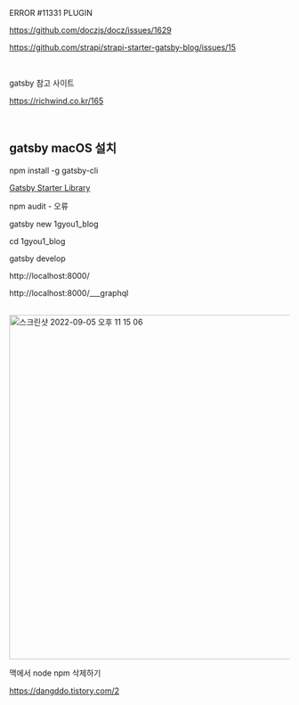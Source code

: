 ERROR #11331 PLUGIN

https://github.com/doczjs/docz/issues/1629

https://github.com/strapi/strapi-starter-gatsby-blog/issues/15

<br>

gatsby 참고 사이트 

https://richwind.co.kr/165

<br>

## gatsby macOS 설치

npm install -g gatsby-cli

[Gatsby Starter Library](https://www.gatsbyjs.com/starters/)

npm audit - 오류

gatsby new 1gyou1_blog

cd 1gyou1_blog

gatsby develop

http://localhost:8000/

http://localhost:8000/___graphql

<br>

<img width="618" alt="스크린샷 2022-09-05 오후 11 15 06" src="https://user-images.githubusercontent.com/90018379/188469305-327c6de9-c419-4c67-8fc0-02625829261b.png">


맥에서 node npm 삭제하기

https://dangddo.tistory.com/2




